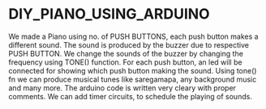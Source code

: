 # DIY_PIANO_USING_ARDUINO
We made a Piano using no. of PUSH BUTTONS, each push button makes a different sound.  The sound is produced by the buzzer due to respective PUSH BUTTON.  We change the sounds of the buzzer by changing the frequency using TONE() function. For each push button, an led will be connected for showing which push button making the sound.
Using tone() fn we can produce musical tunes like saregamapa, any background music and many more.
The arduino code is written very cleary with proper comments.
We can add timer circuits, to schedule the playing of sounds.
